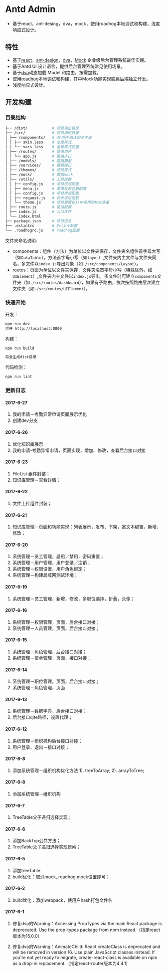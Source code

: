 # Antd Admin

-  基于react，ant-desing，dva，mock，使用roadhog本地调试和构建，浅度响应式设计。

## 特性

-   基于[react](https://github.com/facebook/react)，[ant-design](https://github.com/ant-design/ant-design)，[dva](https://github.com/dvajs/dva)，[Mock](https://github.com/nuysoft/Mock) 企业级后台管理系统最佳实践。
-   基于Antd UI 设计语言，提供后台管理系统常见使用场景。
-   基于[dva](https://github.com/dvajs/dva)动态加载 Model 和路由，按需加载。
-   使用[roadhog](https://github.com/sorrycc/roadhog)本地调试和构建，其中Mock功能实现脱离后端独立开发。
-   浅度响应式设计。


## 开发构建

### 目录结构

```bash
├── /dist/           # 项目输出目录
├── /src/            # 项目源码目录
│ ├── /components/   # UI组件及UI相关方法
│ │ ├── skin.less    # 全局样式
│ │ └── vars.less    # 全局样式变量
│ ├── /routes/       # 路由组件
│ │ └── app.js       # 路由入口
│ ├── /models/       # 数据模型
│ ├── /services/     # 数据接口
│ ├── /themes/       # 项目样式
│ ├── /mock/         # 数据mock
│ ├── /utils/        # 工具函数
│ │ ├── config.js    # 项目常规配置
│ │ ├── menu.js      # 菜单及面包屑配置
│ │ ├── config.js    # 项目常规配置
│ │ ├── request.js   # 异步请求函数
│ │ └── theme.js     # 项目需要在js中使用到样式变量
│ ├── route.js       # 路由配置
│ ├── index.js       # 入口文件
│ └── index.html     
├── package.json     # 项目信息
├── .eslintrc        # Eslint配置
└── .roadhogrc.js    # roadhog配置
```

文件夹命名说明:

-   components：组件（方法）为单位以文件夹保存，文件夹名组件首字母大写（如`DataTable`），方法首字母小写（如`layer`）,文件夹内主文件与文件夹同名，多文件以`index.js`导出对象（如`./src/components/Layout`）。
-   routes：页面为单位以文件夹保存，文件夹名首字母小写（特殊除外，如`UIElement`）,文件夹内主文件以`index.js`导出，多文件时可建立`components`文件夹（如`./src/routes/dashboard`），如果有子路由，依次按照路由层次建立文件夹（如`./src/routes/UIElement`）。

### 快速开始

开发：

```bash
npm run dev
打开 http://localhost:8000
```

构建：

```bash
npm run build

将会生成dist目录
```

代码检测：

```bash
npm run lint
```
### 更新日志

#### 2017-6-27

1. 我的申请－考勤异常申请页面展示优化
2. 创建dev分支

#### 2017-6-26

1. 优化知识库展示
2. 我的申请-考勤异常申请，页面实现，增加、修改，查看后台接口对接

#### 2017-6-23

1. FileList 组件封装；
2. 知识库管理－查看详情；

#### 2017-6-22

1. 文件上传组件封装；

#### 2017-6-21

1. 知识库管理－页面和功能实现：列表展示，发布、下架，富文本编辑，新增、修改；

#### 2017-6-20

1. 系统管理－员工管理，启用／禁用，密码重置；
2. 系统管理－用户管理，用户登录／注销；
3. 系统管理－权限设置，用户角色绑定；
4. 系统管理－构建局域网测试环境；

#### 2017-6-19

1. 系统管理－员工管理，新增，修改，多职位选择，折叠，头像；

#### 2017-6-16

1. 系统管理－权限管理，页面，后台接口对接；
2. 系统管理－人员管理，页面，后台接口对接；

#### 2017-6-15

1. 系统管理－角色管理，后台接口对接；
2. 系统管理－菜单管理，页面，接口对接；

#### 2017-6-14

1. 系统管理－职位管理，页面，后台接口对接；
2. 系统管理－角色管理，页面

#### 2017-6-13

1. 系统管理－数据字典，后台接口对接；
2. 后台接口qite路径，设置代理；

#### 2017-6-12

1. 系统管理－组织机构后台接口对接；
2. 用户登录、退出－接口对接；

#### 2017-6-8

1. 添加系统管理－组织机构优化方法
1). treeToArray;
2). arrayToTree;

#### 2017-6-8

1. 添加系统管理－组织机构

#### 2017-6-7

1. TreeTable父子递归选择实现；
 

#### 2017-6-6

1. 添加BackTop公共方法；
2. TreeTable父子递归选择实现摸索；

#### 2017-6-5

1. 添加treeTable
2. build优化：取消mock,.roadhog.mock设置即可；

#### 2017-6-2

1. build优化：添加webpack，使用户hash打包文件名

#### 2017-6-1

1. 修复dva的Warning：Accessing PropTypes via the main React package is deprecated. Use the prop-types package from npm instead.（指定react版本为15.0.0）

2. 修复dva的Warning：AnimateChild: React.createClass is deprecated and will be removed in version 16. Use plain JavaScript classes instead. If you're not yet ready to migrate, create-react-class is available on npm as a drop-in replacement.（指定react-router版本为4.4.1）
